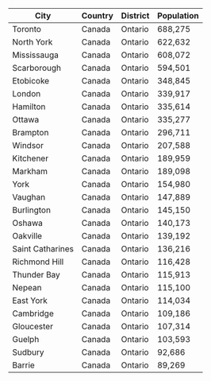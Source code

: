 | City | Country | District | Population |
| --- | --- | --- | --- |
| Toronto | Canada | Ontario | 688,275 |
| North York | Canada | Ontario | 622,632 |
| Mississauga | Canada | Ontario | 608,072 |
| Scarborough | Canada | Ontario | 594,501 |
| Etobicoke | Canada | Ontario | 348,845 |
| London | Canada | Ontario | 339,917 |
| Hamilton | Canada | Ontario | 335,614 |
| Ottawa | Canada | Ontario | 335,277 |
| Brampton | Canada | Ontario | 296,711 |
| Windsor | Canada | Ontario | 207,588 |
| Kitchener | Canada | Ontario | 189,959 |
| Markham | Canada | Ontario | 189,098 |
| York | Canada | Ontario | 154,980 |
| Vaughan | Canada | Ontario | 147,889 |
| Burlington | Canada | Ontario | 145,150 |
| Oshawa | Canada | Ontario | 140,173 |
| Oakville | Canada | Ontario | 139,192 |
| Saint Catharines | Canada | Ontario | 136,216 |
| Richmond Hill | Canada | Ontario | 116,428 |
| Thunder Bay | Canada | Ontario | 115,913 |
| Nepean | Canada | Ontario | 115,100 |
| East York | Canada | Ontario | 114,034 |
| Cambridge | Canada | Ontario | 109,186 |
| Gloucester | Canada | Ontario | 107,314 |
| Guelph | Canada | Ontario | 103,593 |
| Sudbury | Canada | Ontario | 92,686 |
| Barrie | Canada | Ontario | 89,269 |

